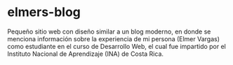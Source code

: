 # elmers-blog
Pequeño sitio web con diseño similar a un blog moderno, en donde se menciona información sobre la experiencia de mi persona (Elmer Vargas) como estudiante en el curso de Desarrollo Web, el cual fue impartido por el Instituto Nacional de Aprendizaje (INA) de Costa Rica. 
